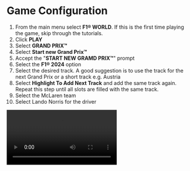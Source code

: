 # Game Configuration

1. From the main menu select **F1® WORLD**. If this is the first time playing the game, skip through the tutorials.
2. Click **PLAY**
3. Select **GRAND PRIX™**
4. Select **Start new Grand Prix™**
5. Accept the "**START NEW GRAMD PRIX™**" prompt
6. Select the **F1® 2024** option
7. Select the desired track. A good suggestion is to use the track for the next Grand Prix or a short track e.g. Austria
8. Select **Highlight To Add Next Track** and add the same track again. Repeat this step until all slots are filled with the same track.
9. Select the McLaren team
10. Select Lando Norris for the driver

![type:video](../assets/screenshots/f1_2023.mp4)
